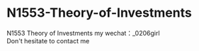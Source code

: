 # N1553-Theory-of-Investments
N1553 Theory of Investments my wechat：_0206girl Don't hesitate to contact me
